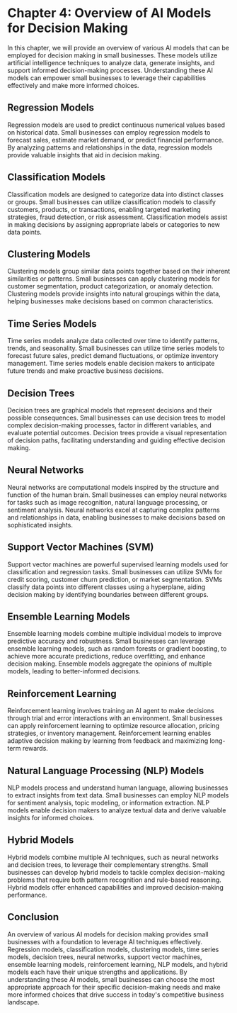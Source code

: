 Chapter 4: Overview of AI Models for Decision Making
====================================================

In this chapter, we will provide an overview of various AI models that can be employed for decision making in small businesses. These models utilize artificial intelligence techniques to analyze data, generate insights, and support informed decision-making processes. Understanding these AI models can empower small businesses to leverage their capabilities effectively and make more informed choices.

Regression Models
-----------------

Regression models are used to predict continuous numerical values based on historical data. Small businesses can employ regression models to forecast sales, estimate market demand, or predict financial performance. By analyzing patterns and relationships in the data, regression models provide valuable insights that aid in decision making.

Classification Models
---------------------

Classification models are designed to categorize data into distinct classes or groups. Small businesses can utilize classification models to classify customers, products, or transactions, enabling targeted marketing strategies, fraud detection, or risk assessment. Classification models assist in making decisions by assigning appropriate labels or categories to new data points.

Clustering Models
-----------------

Clustering models group similar data points together based on their inherent similarities or patterns. Small businesses can apply clustering models for customer segmentation, product categorization, or anomaly detection. Clustering models provide insights into natural groupings within the data, helping businesses make decisions based on common characteristics.

Time Series Models
------------------

Time series models analyze data collected over time to identify patterns, trends, and seasonality. Small businesses can utilize time series models to forecast future sales, predict demand fluctuations, or optimize inventory management. Time series models enable decision makers to anticipate future trends and make proactive business decisions.

Decision Trees
--------------

Decision trees are graphical models that represent decisions and their possible consequences. Small businesses can use decision trees to model complex decision-making processes, factor in different variables, and evaluate potential outcomes. Decision trees provide a visual representation of decision paths, facilitating understanding and guiding effective decision making.

Neural Networks
---------------

Neural networks are computational models inspired by the structure and function of the human brain. Small businesses can employ neural networks for tasks such as image recognition, natural language processing, or sentiment analysis. Neural networks excel at capturing complex patterns and relationships in data, enabling businesses to make decisions based on sophisticated insights.

Support Vector Machines (SVM)
-----------------------------

Support vector machines are powerful supervised learning models used for classification and regression tasks. Small businesses can utilize SVMs for credit scoring, customer churn prediction, or market segmentation. SVMs classify data points into different classes using a hyperplane, aiding decision making by identifying boundaries between different groups.

Ensemble Learning Models
------------------------

Ensemble learning models combine multiple individual models to improve predictive accuracy and robustness. Small businesses can leverage ensemble learning models, such as random forests or gradient boosting, to achieve more accurate predictions, reduce overfitting, and enhance decision making. Ensemble models aggregate the opinions of multiple models, leading to better-informed decisions.

Reinforcement Learning
----------------------

Reinforcement learning involves training an AI agent to make decisions through trial and error interactions with an environment. Small businesses can apply reinforcement learning to optimize resource allocation, pricing strategies, or inventory management. Reinforcement learning enables adaptive decision making by learning from feedback and maximizing long-term rewards.

Natural Language Processing (NLP) Models
----------------------------------------

NLP models process and understand human language, allowing businesses to extract insights from text data. Small businesses can employ NLP models for sentiment analysis, topic modeling, or information extraction. NLP models enable decision makers to analyze textual data and derive valuable insights for informed choices.

Hybrid Models
-------------

Hybrid models combine multiple AI techniques, such as neural networks and decision trees, to leverage their complementary strengths. Small businesses can develop hybrid models to tackle complex decision-making problems that require both pattern recognition and rule-based reasoning. Hybrid models offer enhanced capabilities and improved decision-making performance.

Conclusion
----------

An overview of various AI models for decision making provides small businesses with a foundation to leverage AI techniques effectively. Regression models, classification models, clustering models, time series models, decision trees, neural networks, support vector machines, ensemble learning models, reinforcement learning, NLP models, and hybrid models each have their unique strengths and applications. By understanding these AI models, small businesses can choose the most appropriate approach for their specific decision-making needs and make more informed choices that drive success in today's competitive business landscape.
